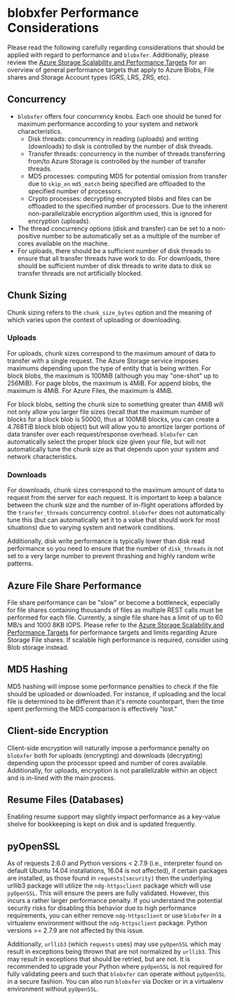 # blobxfer Performance Considerations
Please read the following carefully regarding considerations that should
be applied with regard to performance and `blobxfer`. Additionally,
please review the
[Azure Storage Scalability and Performance Targets](https://azure.microsoft.com/en-us/documentation/articles/storage-scalability-targets/)
for an overview of general performance targets that apply to Azure Blobs,
File shares and Storage Account types (GRS, LRS, ZRS, etc).

## Concurrency
* `blobxfer` offers four concurrency knobs. Each one should be tuned for
maximum performance according to your system and network characteristics.
  * Disk threads: concurrency in reading (uploads) and writing (downloads) to
    disk is controlled by the number of disk threads.
  * Transfer threads: concurrency in the number of threads transferring
    from/to Azure Storage is controlled by the number of transfer threads.
  * MD5 processes: computing MD5 for potential omission from transfer due
    to `skip_on` `md5_match` being specified are offloaded to the specified
    number of processors.
  * Crypto processes: decrypting encrypted blobs and files can be offloaded
    to the specified number of processors. Due to the inherent
    non-parallelizable encryption algorithm used, this is ignored for
    encryption (uploads).
* The thread concurrency options (disk and transfer) can be set to a
non-positive number to be automatically set as a multiple of the number of
cores available on the machine.
* For uploads, there should be a sufficient number of disk threads to ensure
that all transfer threads have work to do. For downloads, there should be
sufficient number of disk threads to write data to disk so transfer threads
are not artificially blocked.

## Chunk Sizing
Chunk sizing refers to the `chunk_size_bytes` option and the meaning of which
varies upon the context of uploading or downloading.

### Uploads
For uploads, chunk sizes correspond to the maximum amount of data to transfer
with a single request. The Azure Storage service imposes maximums depending
upon the type of entity that is being written. For block blobs, the maximum
is 100MiB (although you may "one-shot" up to 256MiB). For page blobs, the
maximum is 4MiB. For append blobs, the maximum is 4MiB. For Azure Files,
the maximum is 4MiB.

For block blobs, setting the chunk size to something greater than 4MiB will
not only allow you larger file sizes (recall that the maximum number of
blocks for a block blob is 50000, thus at 100MiB blocks, you can create a
4.768TiB block blob object) but will allow you to amortize larger portions of
data transfer over each request/response overhead. `blobxfer` can
automatically select the proper block size given your file, but will not
automatically tune the chunk size as that depends upon your system and
network characteristics.

### Downloads
For downloads, chunk sizes correspond to the maximum amount of data to
request from the server for each request. It is important to keep a balance
between the chunk size and the number of in-flight operations afforded by
the `transfer_threads` concurrency control. `blobxfer` does not automatically
tune this (but can automatically set it to a value that should work for
most situations) due to varying system and network conditions.

Additionally, disk write performance is typically lower than disk read
performance so you need to ensure that the number of `disk_threads` is not
set to a very large number to prevent thrashing and highly random write
patterns.

## Azure File Share Performance
File share performance can be "slow" or become a bottleneck, especially for
file shares containing thousands of files as multiple REST calls must be
performed for each file. Currently, a single file share has a limit of up
to 60 MB/s and 1000 8KB IOPS. Please refer to the
[Azure Storage Scalability and Performance Targets](https://azure.microsoft.com/en-us/documentation/articles/storage-scalability-targets/)
for performance targets and limits regarding Azure Storage File shares.
If scalable high performance is required, consider using Blob storage
instead.

## MD5 Hashing
MD5 hashing will impose some performance penalties to check if the file
should be uploaded or downloaded. For instance, if uploading and the local
file is determined to be different than it's remote counterpart, then the
time spent performing the MD5 comparison is effectively "lost."

## Client-side Encryption
Client-side encryption will naturally impose a performance penalty on
`blobxfer` both for uploads (encrypting) and downloads (decrypting) depending
upon the processor speed and number of cores available. Additionally, for
uploads, encryption is not parallelizable within an object and is in-lined
with the main process.

## Resume Files (Databases)
Enabling resume support may slightly impact performance as a key-value shelve
for bookkeeping is kept on disk and is updated frequently.

## pyOpenSSL
As of requests 2.6.0 and Python versions < 2.7.9 (i.e., interpreter found on
default Ubuntu 14.04 installations, 16.04 is not affected), if certain
packages are installed, as those found in `requests[security]` then the
underlying urllib3 package will utilize the `ndg-httpsclient` package which
will use `pyOpenSSL`. This will ensure the peers are fully validated. However,
this incurs a rather larger performance penalty. If you understand the
potential security risks for disabling this behavior due to high performance
requirements, you can either remove `ndg-httpsclient` or use `blobxfer` in a
virtualenv environment without the `ndg-httpsclient` package. Python
versions >= 2.7.9 are not affected by this issue.

Additionally, `urllib3` (which `requests` uses) may use `pyOpenSSL` which
may result in exceptions being thrown that are not normalized by `urllib3`.
This may result in exceptions that should be retried, but are not. It is
recommended to upgrade your Python where `pyOpenSSL` is not required for
fully validating peers and such that `blobxfer` can operate without
`pyOpenSSL` in a secure fashion. You can also run `blobxfer` via Docker
or in a virtualenv environment without `pyOpenSSL`.
